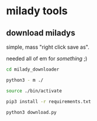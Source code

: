 # milady tools

## download miladys 

simple, mass "right click save as".  

needed all of em for *something* ;) 

``` bash
cd milady_downloader

python3 - m ./

source ./bin/activate

pip3 install -r requirements.txt 

python3 download.py

```